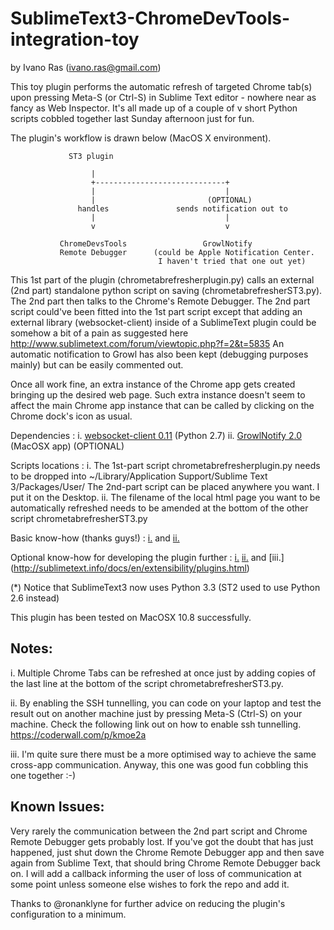 SublimeText3-ChromeDevTools-integration-toy
===========================================

by Ivano Ras (ivano.ras@gmail.com)

This toy plugin performs the automatic refresh of targeted Chrome tab(s) upon pressing Meta-S (or Ctrl-S) in Sublime Text editor - nowhere near as fancy as Web Inspector. It's all made up of a couple of v short Python scripts cobbled together last Sunday afternoon just for fun.

The plugin's workflow is drawn below (MacOS X environment).



                 ST3 plugin

                      |
                      +-----------------------------+
                      |                             |
                      |                         (OPTIONAL)
                   handles               sends notification out to
                      |                             |
                      v                             v

               ChromeDevsTools                 GrowlNotify
               Remote Debugger      (could be Apple Notification Center.
                                     I haven't tried that one out yet)



This 1st part of the plugin (chrometabrefresherplugin.py) calls an external (2nd part) standalone python script on saving (chrometabrefresherST3.py). The 2nd part then talks to the Chrome's Remote Debugger. The 2nd part script could've been fitted into the 1st part script except that adding an external library (websocket-client) inside of a SublimeText plugin could be somehow a bit of a pain as suggested here http://www.sublimetext.com/forum/viewtopic.php?f=2&t=5835
An automatic notification to Growl has also been kept (debugging purposes mainly) but can be easily commented out.

Once all work fine, an extra instance of the Chrome app gets created bringing up the desired web page. Such extra instance doesn't seem to affect the main Chrome app instance that can be called by clicking on the Chrome dock's icon as usual.

Dependencies :
        i.  [websocket-client 0.11](https://pypi.python.org/pypi/websocket-client/) (Python 2.7)
        ii. [GrowlNotify 2.0](http://growl.info/downloads) (MacOSX app) (OPTIONAL)

Scripts locations :
i.  The 1st-part script chrometabrefresherplugin.py needs to be dropped into ~/Library/Application Support/Sublime Text 3/Packages/User/ The 2nd-part script can be placed anywhere you want. I put it on the Desktop. 
ii. The filename of the local html page you want to be automatically refreshed needs to be amended at the bottom of the other script chrometabrefresherST3.py

Basic know-how (thanks guys!) : [i.](https://github.com/flxfxp/My-Stuff/blob/master/Sublime%20Text%202/Plugins/growlnotifier.py) and [ii.](http://stackoverflow.com/questions/11344414/windows-chrome-refresh-tab-0or-current-tab-via-command-line)

Optional know-how for developing the plugin further : [i.](http://www.macdrifter.com/2012/08/making-a-sublime-text-plugin-markdown-reference-viewer.html)  [ii.](http://net.tutsplus.com/tutorials/python-tutorials/how-to-create-a-sublime-text-2-plugin/)
 and  [iii.] (http://sublimetext.info/docs/en/extensibility/plugins.html)

(*) Notice that SublimeText3 now uses Python 3.3 (ST2 used to use Python 2.6 instead)

This plugin has been tested on MacOSX 10.8 successfully.


Notes:
------

i. Multiple Chrome Tabs can be refreshed at once just by adding copies of the last line at the bottom of the script chrometabrefresherST3.py.

ii. By enabling the SSH tunnelling, you can code on your laptop and test the result out on another machine just by pressing Meta-S (Ctrl-S) on your machine. Check the following link out on how to enable ssh tunnelling. https://coderwall.com/p/kmoe2a

iii. I'm quite sure there must be a more optimised way to achieve the same cross-app communication. Anyway, this one was good fun cobbling this one together :-)


Known Issues:
-------------

Very rarely the communication between the 2nd part script and Chrome Remote Debugger gets probably lost. If you've got the doubt that has just happened, just shut down the Chrome Remote Debugger app and then save again from Sublime Text, that should bring Chrome Remote Debugger back on. I will add a callback informing the user of loss of communication at some point unless someone else wishes to fork the repo and add it.

Thanks to @ronanklyne for further advice on reducing the plugin's configuration to a minimum.
